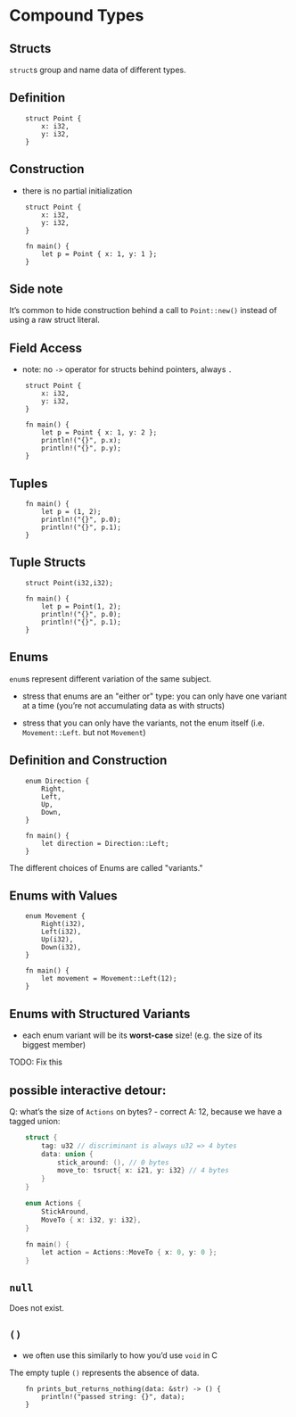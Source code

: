 # Compound Types

## Structs

`struct`s group and name data of different types.

## Definition
```rust,editable
    struct Point {
        x: i32,
        y: i32,
    }
```

## Construction

-   there is no partial initialization

<!-- -->
```rust,editable
    struct Point {
        x: i32,
        y: i32,
    }

    fn main() {
        let p = Point { x: 1, y: 1 };
    }
```

## Side note

It’s common to hide construction behind a call to `Point::new()` instead
of using a raw struct literal.

## Field Access

-   note: no `->` operator for structs behind pointers, always `.`

<!-- -->

```rust,editable
    struct Point {
        x: i32,
        y: i32,
    }

    fn main() {
        let p = Point { x: 1, y: 2 };
        println!("{}", p.x);
        println!("{}", p.y);
    }
```
## Tuples

```rust,editable
    fn main() {
        let p = (1, 2);
        println!("{}", p.0);
        println!("{}", p.1);
    }
```
## Tuple Structs

```rust,editable
    struct Point(i32,i32);

    fn main() {
        let p = Point(1, 2);
        println!("{}", p.0);
        println!("{}", p.1);
    }
```
## Enums

`enum`s represent different variation of the same subject.

-   stress that enums are an "either or" type: you can only have one
    variant at a time (you’re not accumulating data as with structs)

-   stress that you can only have the variants, not the enum itself
    (i.e. `Movement::Left`. but not `Movement`)

## Definition and Construction
```rust,editable
    enum Direction {
        Right,
        Left,
        Up,
        Down,
    }

    fn main() {
        let direction = Direction::Left;
    }
```
The different choices of Enums are called "variants."

## Enums with Values

```rust,editable
    enum Movement {
        Right(i32),
        Left(i32),
        Up(i32),
        Down(i32),
    }

    fn main() {
        let movement = Movement::Left(12);
    }
```
## Enums with Structured Variants

-   each enum variant will be its **worst-case** size! (e.g. the size of
    its biggest member)

TODO: Fix this
## **possible interactive detour:** 

Q: what’s the size of `Actions` on
bytes? - correct A: 12, because we have a tagged union:

```c
    struct {
        tag: u32 // discriminant is always u32 => 4 bytes
        data: union {
            stick_around: (), // 0 bytes
            move_to: tsruct{ x: i21, y: i32} // 4 bytes
        }
    }

    enum Actions {
        StickAround,
        MoveTo { x: i32, y: i32},
    }

    fn main() {
        let action = Actions::MoveTo { x: 0, y: 0 };
    }
```

## `null`

Does not exist.

## `()`

-   we often use this similarly to how you’d use `void` in C

The empty tuple `()` represents the absence of data.

```rust,editable
    fn prints_but_returns_nothing(data: &str) -> () {
        println!("passed string: {}", data);
    }
```
